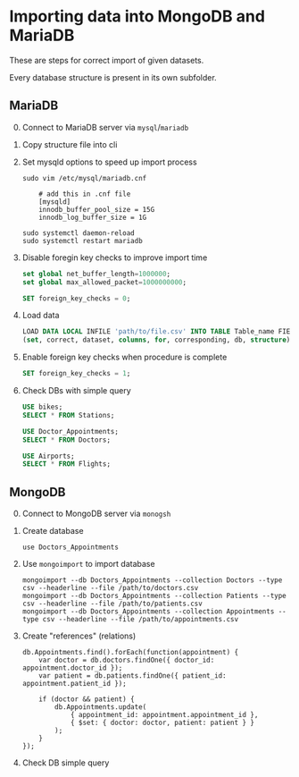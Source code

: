 # Importing data into MongoDB and MariaDB

These are steps for correct import of given datasets.

Every database structure is present in its own subfolder.

## MariaDB

0. Connect to MariaDB server via `mysql`/`mariadb`
1. Copy structure file into cli
2. Set mysqld options to speed up import process

    ```shell
    sudo vim /etc/mysql/mariadb.cnf

        # add this in .cnf file
        [mysqld]
        innodb_buffer_pool_size = 15G
        innodb_log_buffer_size = 1G

    sudo systemctl daemon-reload
    sudo systemctl restart mariadb
    ```

3. Disable foregin key checks to improve import time

    ```sql
    set global net_buffer_length=1000000;
    set global max_allowed_packet=1000000000;

    SET foreign_key_checks = 0;
    ```

4. Load data

    ```sql
    LOAD DATA LOCAL INFILE 'path/to/file.csv' INTO TABLE Table_name FIELDS TERMINATED BY ',' ENCLOSED BY '"' LINES TERMINATED BY '\n' IGNORE 1 ROWS;
    (set, correct, dataset, columns, for, corresponding, db, structure)
    ```

5. Enable foreign key checks when procedure is complete

    ```sql
    SET foreign_key_checks = 1;
    ```

6. Check DBs with simple query

    ```sql
    USE bikes;
    SELECT * FROM Stations;

    USE Doctor_Appointments;
    SELECT * FROM Doctors;

    USE Airports;
    SELECT * FROM Flights;
    ```

## MongoDB

0. Connect to MongoDB server via `monogsh`
1. Create database

    ```shell
    use Doctors_Appointments
    ```

2. Use `mongoimport` to import database

    ```shell
    mongoimport --db Doctors_Appointments --collection Doctors --type csv --headerline --file /path/to/doctors.csv
    mongoimport --db Doctors_Appointments --collection Patients --type csv --headerline --file /path/to/patients.csv
    mongoimport --db Doctors_Appointments --collection Appointments --type csv --headerline --file /path/to/appointments.csv
    ```

3. Create "references" (relations)

    ```shell
    db.Appointments.find().forEach(function(appointment) {
        var doctor = db.doctors.findOne({ doctor_id: appointment.doctor_id });
        var patient = db.patients.findOne({ patient_id: appointment.patient_id });
        
        if (doctor && patient) {
            db.Appointments.update(
                { appointment_id: appointment.appointment_id },
                { $set: { doctor: doctor, patient: patient } }
            );
        }
    });
    ```

4. Check DB simple query
